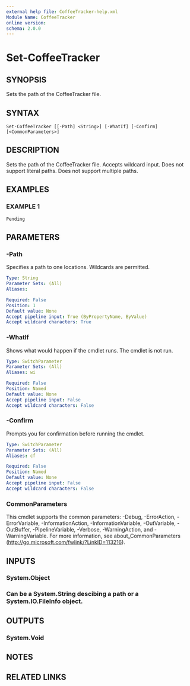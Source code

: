 ```yaml
---
external help file: CoffeeTracker-help.xml
Module Name: CoffeeTracker
online version:
schema: 2.0.0
---
```


# Set-CoffeeTracker

## SYNOPSIS
Sets the path of the CoffeeTracker file.

## SYNTAX

```
Set-CoffeeTracker [[-Path] <String>] [-WhatIf] [-Confirm] [<CommonParameters>]
```

## DESCRIPTION
Sets the path of the CoffeeTracker file.
Accepts wildcard input.
Does not support literal paths.
Does not support multiple paths.

## EXAMPLES

### EXAMPLE 1
```
Pending
```

## PARAMETERS

### -Path
Specifies a path to one locations.
Wildcards are permitted.

```yaml
Type: String
Parameter Sets: (All)
Aliases:

Required: False
Position: 1
Default value: None
Accept pipeline input: True (ByPropertyName, ByValue)
Accept wildcard characters: True
```

### -WhatIf
Shows what would happen if the cmdlet runs.
The cmdlet is not run.

```yaml
Type: SwitchParameter
Parameter Sets: (All)
Aliases: wi

Required: False
Position: Named
Default value: None
Accept pipeline input: False
Accept wildcard characters: False
```

### -Confirm
Prompts you for confirmation before running the cmdlet.

```yaml
Type: SwitchParameter
Parameter Sets: (All)
Aliases: cf

Required: False
Position: Named
Default value: None
Accept pipeline input: False
Accept wildcard characters: False
```

### CommonParameters
This cmdlet supports the common parameters: -Debug, -ErrorAction, -ErrorVariable, -InformationAction, -InformationVariable, -OutVariable, -OutBuffer, -PipelineVariable, -Verbose, -WarningAction, and -WarningVariable. For more information, see about_CommonParameters (http://go.microsoft.com/fwlink/?LinkID=113216).

## INPUTS

### System.Object
### Can be a System.String descibing a path or a System.IO.FileInfo object.
## OUTPUTS

### System.Void
## NOTES

## RELATED LINKS
